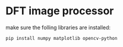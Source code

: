 # DFT image processor

make sure the folling libraries are installed:

```pip install numpy matplotlib opencv-python```